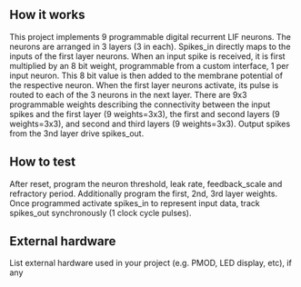 <!---

This file is used to generate your project datasheet. Please fill in the information below and delete any unused
sections.

You can also include images in this folder and reference them in the markdown. Each image must be less than
512 kb in size, and the combined size of all images must be less than 1 MB.
-->

## How it works

This project implements 9 programmable digital recurrent LIF neurons. The neurons are arranged in 3 layers (3 in each). Spikes_in directly maps to the inputs of the first layer neurons. When an input spike is received, it is first multiplied by an 8 bit weight, programmable from a custom interface, 1 per input neuron. This 8 bit value is then added to the membrane potential of the respective neuron. 
When the first layer neurons activate, its pulse is routed to each of the 3 neurons in the next layer.
There are 9x3 programmable weights describing the connectivity between the input spikes and the first layer (9 weights=3x3), the first and second layers (9 weights=3x3), and second and third layers (9 weights=3x3).
Output spikes from the 3nd layer drive spikes_out. 


## How to test

After reset, program the neuron threshold, leak rate, feedback_scale and refractory period.
Additionally program the first, 2nd, 3rd layer weights. Once programmed activate spikes_in to represent input data, track spikes_out synchronously (1 clock cycle pulses). 


## External hardware

List external hardware used in your project (e.g. PMOD, LED display, etc), if any
